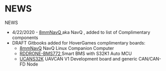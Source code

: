 # NEWS

NEWS

* 4/22/2020  - [8mmNavQ ]()aka NavQ , added to list of Complimentary components
* DRAFT Gitbooks added for HoverGames complimentary boards: 
  * [8mmNavQ](https://nxp.gitbook.io/8mmnavq/) NavQ Linux Companion Computer
  * [RDDRONE-BMS772 ](https://nxp.gitbook.io/rddrone-bms772/)Smart BMS with S32K1 Auto MCU
  * [UCANS32K](https://nxp.gitbook.io/ucans32k146/) UAVCAN V1 Development board and generic CAN/CAN-FD Node



